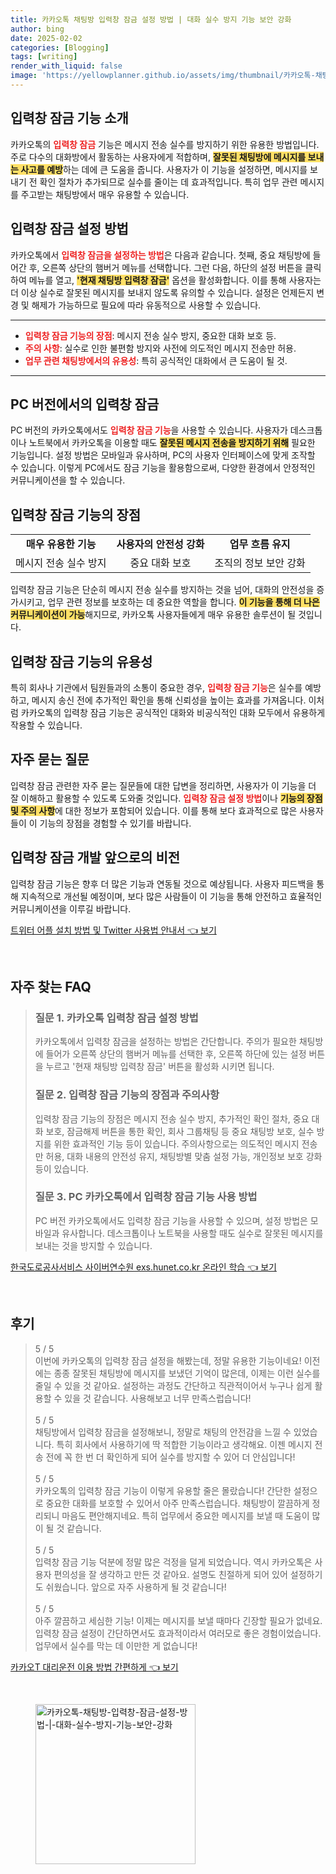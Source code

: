 ```yaml
---
title: 카카오톡 채팅방 입력창 잠금 설정 방법 | 대화 실수 방지 기능 보안 강화
author: bing
date: 2025-02-02
categories: [Blogging]
tags: [writing]
render_with_liquid: false
image: 'https://yellowplanner.github.io/assets/img/thumbnail/카카오톡-채팅방-입력창-잠금-설정-방법-|-대화-실수-방지-기능-보안-강화.webp'
---
```



<h2 id='입력창-잠금-기능-소개'>입력창 잠금 기능 소개</h2>

<p>카카오톡의 <b><span style="color: #ee2323;">입력창 잠금</span></b> 기능은 메시지 전송 실수를 방지하기 위한 유용한 방법입니다. 주로 다수의 대화방에서 활동하는 사용자에게 적합하며, <b><span style="background-color: #ffe066;">잘못된 채팅방에 메시지를 보내는 사고를 예방</span></b>하는 데에 큰 도움을 줍니다. 사용자가 이 기능을 설정하면, 메시지를 보내기 전 확인 절차가 추가되므로 실수를 줄이는 데 효과적입니다. 특히 업무 관련 메시지를 주고받는 채팅방에서 매우 유용할 수 있습니다. </p>

<h2 id='입력창-잠금-설정-방법'>입력창 잠금 설정 방법</h2>

<p>카카오톡에서 <b><span style="color: #ee2323;">입력창 잠금을 설정하는 방법</span></b>은 다음과 같습니다. 첫째, 중요 채팅방에 들어간 후, 오른쪽 상단의 햄버거 메뉴를 선택합니다. 그런 다음, 하단의 설정 버튼을 클릭하여 메뉴를 열고, <b><span style="background-color: #ffe066;">'현재 채팅방 입력창 잠금'</span></b> 옵션을 활성화합니다. 이를 통해 사용자는 더 이상 실수로 잘못된 메시지를 보내지 않도록 유의할 수 있습니다. 설정은 언제든지 변경 및 해제가 가능하므로 필요에 따라 유동적으로 사용할 수 있습니다.</p>

<hr />

<ul>
    <li><b><span style="color: #ee2323;">입력창 잠금 기능의 장점</span></b>: 메시지 전송 실수 방지, 중요한 대화 보호 등.</li>
    <li><b><span style="color: #ee2323;">주의 사항</span></b>: 실수로 인한 불편함 방지와 사전에 의도적인 메시지 전송만 허용.</li>
    <li><b><span style="color: #ee2323;">업무 관련 채팅방에서의 유용성</span></b>: 특히 공식적인 대화에서 큰 도움이 될 것.</li>
</ul>

<hr />

<h2 id='pc-버전에서의-입력창-잠금'>PC 버전에서의 입력창 잠금</h2>

<p>PC 버전의 카카오톡에서도 <b><span style="color: #ee2323;">입력창 잠금 기능</span></b>을 사용할 수 있습니다. 사용자가 데스크톱이나 노트북에서 카카오톡을 이용할 때도 <b><span style="background-color: #ffe066;">잘못된 메시지 전송을 방지하기 위해</span></b> 필요한 기능입니다. 설정 방법은 모바일과 유사하며, PC의 사용자 인터페이스에 맞게 조작할 수 있습니다. 이렇게 PC에서도 잠금 기능을 활용함으로써, 다양한 환경에서 안정적인 커뮤니케이션을 할 수 있습니다.</p>

<h2 id='입력창-잠금-기능의-장점'>입력창 잠금 기능의 장점</h2>

<table>
    <tr>
        <td style="text-align: center; height: 17px;"><b>매우 유용한 기능</b></td>
        <td style="text-align: center; height: 17px;"><b>사용자의 안전성 강화</b></td>
        <td style="text-align: center; height: 17px;"><b>업무 흐름 유지</b></td>
    </tr>
    <tr>
        <td style="text-align: center; height: 17px;">메시지 전송 실수 방지</td>
        <td style="text-align: center; height: 17px;">중요 대화 보호</td>
        <td style="text-align: center; height: 17px;">조직의 정보 보안 강화</td>
    </tr>
</table>

<p>입력창 잠금 기능은 단순히 메시지 전송 실수를 방지하는 것을 넘어, 대화의 안전성을 증가시키고, 업무 관련 정보를 보호하는 데 중요한 역할을 합니다. <b><span style="background-color: #ffe066;">이 기능을 통해 더 나은 커뮤니케이션이 가능</span></b>해지므로, 카카오톡 사용자들에게 매우 유용한 솔루션이 될 것입니다.</p>

<h2 id='입력창-잠금-기능의-유용성'>입력창 잠금 기능의 유용성</h2>

<p>특히 회사나 기관에서 팀원들과의 소통이 중요한 경우, <b><span style="color: #ee2323;">입력창 잠금 기능</span></b>은 실수를 예방하고, 메시지 송신 전에 추가적인 확인을 통해 신뢰성을 높이는 효과를 가져옵니다. 이처럼 카카오톡의 입력창 잠금 기능은 공식적인 대화와 비공식적인 대화 모두에서 유용하게 작용할 수 있습니다.</p>

<h2 id='자주-묻는-질문'>자주 묻는 질문</h2>

<p>입력창 잠금 관련한 자주 묻는 질문들에 대한 답변을 정리하면, 사용자가 이 기능을 더 잘 이해하고 활용할 수 있도록 도와줄 것입니다. <b><span style="color: #ee2323;">입력창 잠금 설정 방법</span></b>이나 <b><span style="background-color: #ffe066;">기능의 장점 및 주의 사항</span></b>에 대한 정보가 포함되어 있습니다. 이를 통해 보다 효과적으로 많은 사용자들이 이 기능의 장점을 경험할 수 있기를 바랍니다.</p>

<h2 id='입력창-잠금-%EA%B0%9C%EB%B0%9C-앞으로의-비전'>입력창 잠금 개발 앞으로의 비전</h2>

<p>입력창 잠금 기능은 향후 더 많은 기능과 연동될 것으로 예상됩니다. 사용자 피드백을 통해 지속적으로 개선될 예정이며, 보다 많은 사람들이 이 기능을 통해 안전하고 효율적인 커뮤니케이션을 이루길 바랍니다.</p>


<p><a class="click-button" title="트위터 어플 설치 방법 및 Twitter 사용법 안내서" href="https://yellowplanner.github.io/posts/%ED%8A%B8%EC%9C%84%ED%84%B0-%EC%96%B4%ED%94%8C-%EC%84%A4%EC%B9%98-%EB%B0%A9%EB%B2%95-%EB%B0%8F-Twitter-%EC%82%AC%EC%9A%A9%EB%B2%95-%EC%95%88%EB%82%B4%EC%84%9C/" rel="dofollow">트위터 어플 설치 방법 및 Twitter 사용법 안내서 👈 보기</a></p><br>
<h2 id='자주_찾는_FAQ'>자주 찾는 FAQ</h2>
<div itemscope="" itemtype="https://schema.org/FAQPage"> 
    <blockquote> 
        <div itemscope="" itemprop="mainEntity" itemtype="https://schema.org/Question"> 
            <h3 itemprop="name">질문 1. 카카오톡 입력창 잠금 설정 방법</h3> 
            <div itemscope="" itemprop="acceptedAnswer" itemtype="https://schema.org/Answer"> 
                <span itemprop="text"> 
                    <p>카카오톡에서 입력창 잠금을 설정하는 방법은 간단합니다. 주의가 필요한 채팅방에 들어가 오른쪽 상단의 햄버거 메뉴를 선택한 후, 오른쪽 하단에 있는 설정 버튼을 누르고 '현재 채팅방 입력창 잠금' 버튼을 활성화 시키면 됩니다.</p> 
                </span> 
            </div> 
        </div> 
        <div itemscope="" itemprop="mainEntity" itemtype="https://schema.org/Question"> 
            <h3 itemprop="name">질문 2. 입력창 잠금 기능의 장점과 주의사항</h3> 
            <div itemscope="" itemprop="acceptedAnswer" itemtype="https://schema.org/Answer"> 
                <span itemprop="text"> 
                    <p>입력창 잠금 기능의 장점은 메시지 전송 실수 방지, 추가적인 확인 절차, 중요 대화 보호, 잠금해제 버튼을 통한 확인, 회사 그룹채팅 등 중요 채팅방 보호, 실수 방지를 위한 효과적인 기능 등이 있습니다. 주의사항으로는 의도적인 메시지 전송만 허용, 대화 내용의 안전성 유지, 채팅방별 맞춤 설정 가능, 개인정보 보호 강화 등이 있습니다.</p> 
                </span> 
            </div> 
        </div> 
        <div itemscope="" itemprop="mainEntity" itemtype="https://schema.org/Question"> 
            <h3 itemprop="name">질문 3. PC 카카오톡에서 입력창 잠금 기능 사용 방법</h3> 
            <div itemscope="" itemprop="acceptedAnswer" itemtype="https://schema.org/Answer"> 
                <span itemprop="text"> 
                    <p>PC 버전 카카오톡에서도 입력창 잠금 기능을 사용할 수 있으며, 설정 방법은 모바일과 유사합니다. 데스크톱이나 노트북을 사용할 때도 실수로 잘못된 메시지를 보내는 것을 방지할 수 있습니다.</p> 
                </span> 
            </div> 
        </div> 
    </blockquote> 
</div>
<p><a class="click-button" title="한국도로공사서비스 사이버연수원 exs.hunet.co.kr 온라인 학습" href="https://yellowplanner.github.io/posts/%ED%95%9C%EA%B5%AD%EB%8F%84%EB%A1%9C%EA%B3%B5%EC%82%AC%EC%84%9C%EB%B9%84%EC%8A%A4-%EC%82%AC%EC%9D%B4%EB%B2%84%EC%97%B0%EC%88%98%EC%9B%90-exs.hunet.co.kr-%EC%98%A8%EB%9D%BC%EC%9D%B8-%ED%95%99%EC%8A%B5/" rel="dofollow">한국도로공사서비스 사이버연수원 exs.hunet.co.kr 온라인 학습 👈 보기</a></p><br>
<h2 id='후기'>후기</h2>
<div itemscope itemtype="https://schema.org/Product">
  <blockquote>
  <div itemprop="review" itemscope itemtype="https://schema.org/Review">
      <div itemprop="reviewRating" itemscope itemtype="https://schema.org/Rating"> <span itemprop="ratingValue">5</span> / <span itemprop="bestRating">5</span> </div>
      <span itemprop="reviewBody">이번에 카카오톡의 입력창 잠금 설정을 해봤는데, 정말 유용한 기능이네요! 이전에는 종종 잘못된 채팅방에 메시지를 보냈던 기억이 많은데, 이제는 이런 실수를 줄일 수 있을 것 같아요. 설정하는 과정도 간단하고 직관적이어서 누구나 쉽게 활용할 수 있을 것 같습니다. 사용해보고 너무 만족스럽습니다!</span>
  </div>
  <br>
  <div itemprop="review" itemscope itemtype="https://schema.org/Review">
      <div itemprop="reviewRating" itemscope itemtype="https://schema.org/Rating"> <span itemprop="ratingValue">5</span> / <span itemprop="bestRating">5</span> </div>
      <span itemprop="reviewBody">채팅방에서 입력창 잠금을 설정해보니, 정말로 채팅의 안전감을 느낄 수 있었습니다. 특히 회사에서 사용하기에 딱 적합한 기능이라고 생각해요. 이젠 메시지 전송 전에 꼭 한 번 더 확인하게 되어 실수를 방지할 수 있어 더 안심입니다!</span>
  </div>
  <br>
  <div itemprop="review" itemscope itemtype="https://schema.org/Review">
      <div itemprop="reviewRating" itemscope itemtype="https://schema.org/Rating"> <span itemprop="ratingValue">5</span> / <span itemprop="bestRating">5</span> </div>
      <span itemprop="reviewBody">카카오톡의 입력창 잠금 기능이 이렇게 유용할 줄은 몰랐습니다! 간단한 설정으로 중요한 대화를 보호할 수 있어서 아주 만족스럽습니다. 채팅방이 깔끔하게 정리되니 마음도 편안해지네요. 특히 업무에서 중요한 메시지를 보낼 때 도움이 많이 될 것 같습니다.</span>
  </div>
  <br>
  <div itemprop="review" itemscope itemtype="https://schema.org/Review">
      <div itemprop="reviewRating" itemscope itemtype="https://schema.org/Rating"> <span itemprop="ratingValue">5</span> / <span itemprop="bestRating">5</span> </div>
      <span itemprop="reviewBody">입력창 잠금 기능 덕분에 정말 많은 걱정을 덜게 되었습니다. 역시 카카오톡은 사용자 편의성을 잘 생각하고 만든 것 같아요. 설명도 친절하게 되어 있어 설정하기도 쉬웠습니다. 앞으로 자주 사용하게 될 것 같습니다!</span>
  </div>
  <br>
  <div itemprop="review" itemscope itemtype="https://schema.org/Review">
      <div itemprop="reviewRating" itemscope itemtype="https://schema.org/Rating"> <span itemprop="ratingValue">5</span> / <span itemprop="bestRating">5</span> </div>
      <span itemprop="reviewBody">아주 깔끔하고 세심한 기능! 이제는 메시지를 보낼 때마다 긴장할 필요가 없네요. 입력창 잠금 설정이 간단하면서도 효과적이라서 여러모로 좋은 경험이었습니다. 업무에서 실수를 막는 데 이만한 게 없습니다!</span>
  </div>
  </blockquote>
</div>
<p><a class="click-button" title="카카오T 대리운전 이용 방법 간편하게" href="https://yellowplanner.github.io/posts/%EC%B9%B4%EC%B9%B4%EC%98%A4T-%EB%8C%80%EB%A6%AC%EC%9A%B4%EC%A0%84-%EC%9D%B4%EC%9A%A9-%EB%B0%A9%EB%B2%95-%EA%B0%84%ED%8E%B8%ED%95%98%EA%B2%8C/" rel="dofollow">카카오T 대리운전 이용 방법 간편하게 👈 보기</a></p><br>
<figure class="image"><img src="https://yellowplanner.github.io/assets/img/thumbnail/카카오톡-채팅방-입력창-잠금-설정-방법-|-대화-실수-방지-기능-보안-강화.webp" alt="카카오톡-채팅방-입력창-잠금-설정-방법-|-대화-실수-방지-기능-보안-강화" width="256" height="256"></figure>